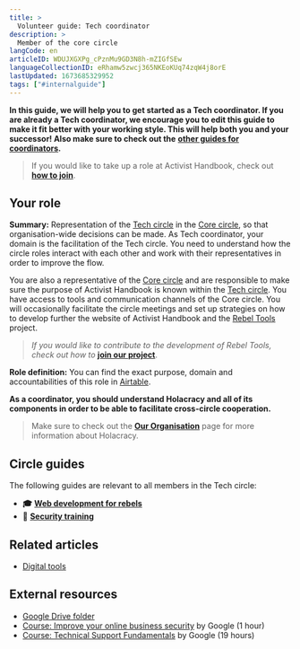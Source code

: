 ```yaml
---
title: >
  Volunteer guide: Tech coordinator
description: >
  Member of the core circle
langCode: en
articleID: WDUJXGXPg_cPznMu9GD3N8h-mZIGfSEw
languageCollectionID: eRhamw5zwcj365NKEoKUq74zqW4j8orE
lastUpdated: 1673685329952
tags: ["#internalguide"]
---
```


**In this guide, we will help you to get started as a Tech coordinator. If you are already a Tech coordinator, we encourage you to edit this guide to make it fit better with your working style. This will help both you and your successor! Also make sure to check out the** [**other guides for coordinators**](/support)**.**

> If you would like to take up a role at Activist Handbook, check out [**how to join**](/join).

## **Your role**

**Summary:** Representation of the [Tech circle](/support/tech) in the [Core circle](/support/core), so that organisation-wide decisions can be made. As Tech coordinator, your domain is the facilitation of the Tech circle. You need to understand how the circle roles interact with each other and work with their representatives in order to improve the flow.

You are also a representative of the [Core circle](/support/core) and are responsible to make sure the purpose of Activist Handbook is known within the [Tech circle](/support/tech). You have access to tools and communication channels of the Core circle. You will occasionally facilitate the circle meetings and set up strategies on how to develop further the website of Activist Handbook and the [Rebel Tools](https://rebel.tools/) project.

> _If you would like to contribute to the development of Rebel Tools, check out how to_ [**join our project**](https://mailchi.mp/activisthandbook/rebeltools).

**Role definition:** You can find the exact purpose, domain and accountabilities of this role in [Airtable](https://airtable.com/shr6GqOJ7587fNbEn/tbloV4g8loVisebVz/viwcTSIOwzDuE9XBn/recKHaUE5q9FPBqna).

**As a coordinator, you should understand Holacracy and all of its components in order to be able to facilitate cross-circle cooperation.**

> Make sure to check out the [**Our Organisation**](/support/organisation) page for more information about Holacracy.

## **Circle guides**

The following guides are relevant to all members in the Tech circle:

-   **🎓** [**Web development for rebels**](/academy/web-dev)
-   **🔐** [**Security training**](/support/tech/security-training)

## **Related articles**

-   [Digital tools](/tools)

## **External resources**

-   [Google Drive folder](https://drive.google.com/drive/u/0/folders/1TicTaeF_0VOxiAYWqPqNi7-OYsRmMGti)
-   [Course: Improve your online business security](https://learndigital.withgoogle.com/digitalgarage/course/improve-online-security) by Google (1 hour)
-   [Course: Technical Support Fundamentals](https://learndigital.withgoogle.com/digitalgarage/course/technical-support-fundamentals) by Google (19 hours)